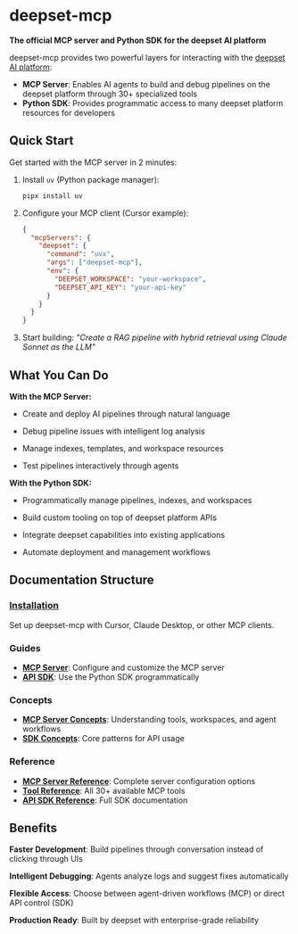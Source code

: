 # deepset-mcp

**The official MCP server and Python SDK for the deepset AI platform**

deepset-mcp provides two powerful layers for interacting with the [deepset AI platform](https://www.deepset.ai/products-and-services/deepset-ai-platform):

- **MCP Server**: Enables AI agents to build and debug pipelines on the deepset platform through 30+ specialized tools
- **Python SDK**: Provides programmatic access to many deepset platform resources for developers

## Quick Start

Get started with the MCP server in 2 minutes:

1. Install `uv` (Python package manager):
   ```bash
   pipx install uv
   ```

2. Configure your MCP client (Cursor example):
   ```json
   {
     "mcpServers": {
       "deepset": {
         "command": "uvx",
         "args": ["deepset-mcp"],
         "env": {
           "DEEPSET_WORKSPACE": "your-workspace",
           "DEEPSET_API_KEY": "your-api-key"
         }
       }
     }
   }
   ```

3. Start building: *"Create a RAG pipeline with hybrid retrieval using Claude Sonnet as the LLM"*

## What You Can Do

**With the MCP Server:**

- Create and deploy AI pipelines through natural language

- Debug pipeline issues with intelligent log analysis

- Manage indexes, templates, and workspace resources

- Test pipelines interactively through agents


**With the Python SDK:**

- Programmatically manage pipelines, indexes, and workspaces

- Build custom tooling on top of deepset platform APIs

- Integrate deepset capabilities into existing applications

- Automate deployment and management workflows

## Documentation Structure

### [Installation](installation.md)
Set up deepset-mcp with Cursor, Claude Desktop, or other MCP clients.

### Guides
- **[MCP Server](guides/mcp_server.md)**: Configure and customize the MCP server
- **[API SDK](guides/api_sdk.md)**: Use the Python SDK programmatically

### Concepts
- **[MCP Server Concepts](concepts/mcp_server_concepts.md)**: Understanding tools, workspaces, and agent workflows
- **[SDK Concepts](concepts/sdk_concepts.md)**: Core patterns for API usage

### Reference
- **[MCP Server Reference](reference/mcp_reference.md)**: Complete server configuration options
- **[Tool Reference](reference/tool_reference.md)**: All 30+ available MCP tools
- **[API SDK Reference](reference/api_sdk_reference.md)**: Full SDK documentation

## Benefits

**Faster Development**: Build pipelines through conversation instead of clicking through UIs

**Intelligent Debugging**: Agents analyze logs and suggest fixes automatically  

**Flexible Access**: Choose between agent-driven workflows (MCP) or direct API control (SDK)

**Production Ready**: Built by deepset with enterprise-grade reliability
